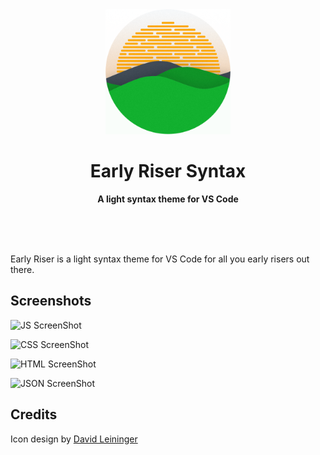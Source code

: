 <div align="center">
  <img src="images/icon.png" width="200" height="200">
	<h1>Early Riser Syntax</h1>
	<p>
		<b>A light syntax theme for VS Code</b>
	</p>
	<br>
	<br>
	<br>
</div>

Early Riser is a light syntax theme for VS Code for all you early risers out there.


## Screenshots

![JS ScreenShot](https://cdn.jsdelivr.net/gh/mikemcbride/vscode-early-riser@master/images/js.png)

![CSS ScreenShot](https://cdn.jsdelivr.net/gh/mikemcbride/vscode-early-riser@master/images/css.png)

![HTML ScreenShot](https://cdn.jsdelivr.net/gh/mikemcbride/vscode-early-riser@master/images/html.png)

![JSON ScreenShot](https://cdn.jsdelivr.net/gh/mikemcbride/vscode-early-riser@master/images/json.png)

## Credits

Icon design by [David Leininger](https://twitter.com/davidleininger)